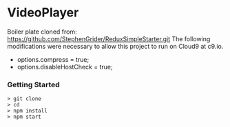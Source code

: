 # VideoPlayer

Boiler plate cloned from: https://github.com/StephenGrider/ReduxSimpleStarter.git
The following modifications were necessary to allow this project to run on Cloud9 at c9.io.
* options.compress = true;
* options.disableHostCheck = true;

### Getting Started

```
> git clone
> cd
> npm install
> npm start
```
